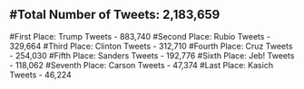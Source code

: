 #Total Number of Tweets: 2,183,659 
---
#First Place: Trump Tweets - 883,740
#Second Place: Rubio Tweets - 329,664
#Third Place: Clinton Tweets - 312,710
#Fourth Place: Cruz Tweets - 254,030
#Fifth Place: Sanders Tweets - 192,776
#Sixth Place: Jeb! Tweets - 118,062
#Seventh Place: Carson Tweets - 47,374
#Last Place: Kasich Tweets - 46,224
